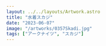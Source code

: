 ```yaml
---
layout: ../../layouts/Artwork.astro
title: "水着スカジ"
date: "2023-06-07"
image: "/artworks/0357Skadi.jpg"
tags: ["アークナイツ", "スカジ"]
---
```


